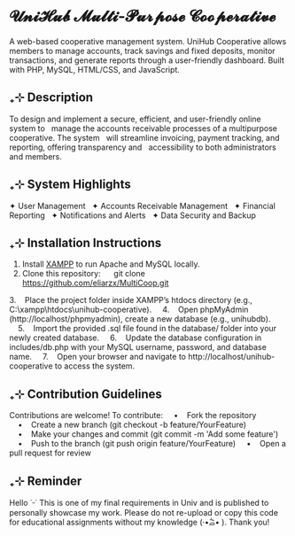 # 𝓤𝓷𝓲𝓗𝓾𝓫 𝓜𝓾𝓵𝓽𝓲-𝓟𝓾𝓻𝓹𝓸𝓼𝓮 𝓒𝓸𝓸𝓹𝓮𝓻𝓪𝓽𝓲𝓿𝓮
A web-based cooperative management system. UniHub Cooperative allows members to manage accounts, track savings and fixed deposits, monitor transactions, and generate reports through a user-friendly dashboard. Built with PHP, MySQL, HTML/CSS, and JavaScript.


## ₊⊹ Description

To design and implement a secure, efficient, and user-friendly online system to  
manage the accounts receivable processes of a multipurpose cooperative. The system  
will streamline invoicing, payment tracking, and reporting, offering transparency and  
accessibility to both administrators and members.




## ₊⊹ System Highlights

✦ User Management  
✦ Accounts Receivable Management  
✦ Financial Reporting  
✦ Notifications and Alerts  
✦ Data Security and Backup




## ₊⊹ Installation Instructions

1. Install [XAMPP](https://www.apachefriends.org/index.html) to run Apache and MySQL locally.  
2. Clone this repository:  
   git clone https://github.com/eliarzx/MultiCoop.git

3.    Place the project folder inside XAMPP’s htdocs directory (e.g., C:\xampp\htdocs\unihub-cooperative).
    4.    Open phpMyAdmin (http://localhost/phpmyadmin), create a new database (e.g., unihubdb).
    5.    Import the provided .sql file found in the database/ folder into your newly created database.
    6.    Update the database configuration in includes/db.php with your MySQL username, password, and database name.
    7.    Open your browser and navigate to http://localhost/unihub-cooperative to access the system.




## ₊⊹ Contribution Guidelines

Contributions are welcome! To contribute:
    •    Fork the repository
    •    Create a new branch (git checkout -b feature/YourFeature)
    •    Make your changes and commit (git commit -m 'Add some feature')
    •    Push to the branch (git push origin feature/YourFeature)
    •    Open a pull request for review
    





## ₊⊹ Reminder

Hello ˙ᵕ˙ This is one of my final requirements in Univ and is published to personally showcase my work. 
Please do not re-upload or copy this code for educational assignments without my knowledge (·•᷄ࡇ•᷅ ). Thank you!




